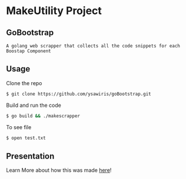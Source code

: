 # MakeUtility Project

## GoBootstrap

    A golang web scrapper that collects all the code snippets for each Boostap Component

## Usage

Clone the repo

```bash
$ git clone https://github.com/ysawiris/goBootstrap.git
```

Build and run the code

```bash
$ go build && ./makescrapper
```

To see file

```bash
$ open test.txt
```

## Presentation

Learn More about how this was made [here](https://docs.google.com/presentation/d/1XVBJ748A9biNdTrYTNzBZSswLhYICZfTlWp_is5TitQ/edit?usp=sharing)!
